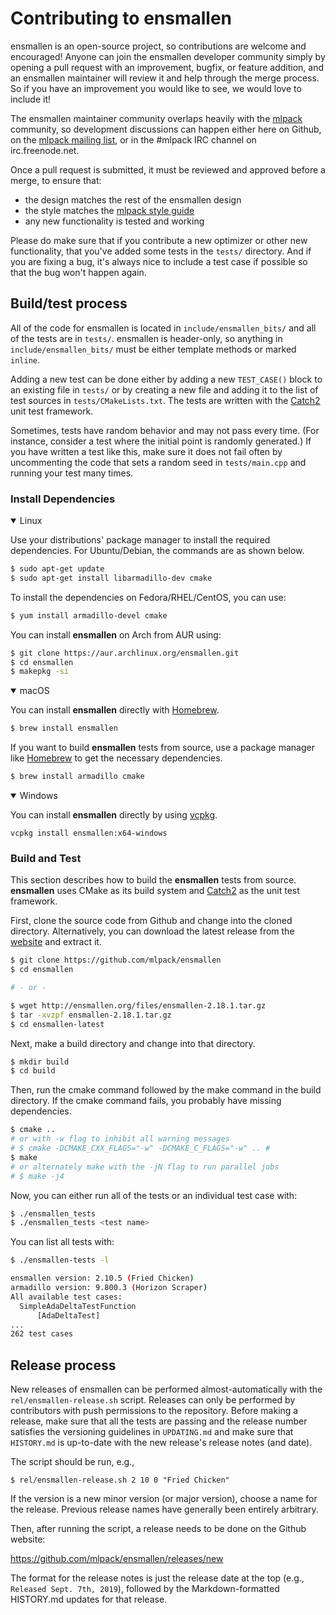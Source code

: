 # Contributing to ensmallen

ensmallen is an open-source project, so contributions are welcome and
encouraged!  Anyone can join the ensmallen developer community simply by opening
a pull request with an improvement, bugfix, or feature addition, and an
ensmallen maintainer will review it and help through the merge process.  So if
you have an improvement you would like to see, we would love to include it!

The ensmallen maintainer community overlaps heavily with the
[mlpack](https://github.com/mlpack/mlpack) community, so development discussions
can happen either here on Github, on the [mlpack mailing
list](http://lists.mlpack.org/mailman/listinfo/mlpack), or in the #mlpack
IRC channel on irc.freenode.net.

Once a pull request is submitted, it must be reviewed and approved before a
merge, to ensure that:

 * the design matches the rest of the ensmallen design
 * the style matches the [mlpack style guide](
    https://github.com/mlpack/mlpack/wiki/DesignGuidelines#StyleGuidelines)
 * any new functionality is tested and working

Please do make sure that if you contribute a new optimizer or other new
functionality, that you've added some tests in the `tests/` directory.  And if
you are fixing a bug, it's always nice to include a test case if possible so
that the bug won't happen again.

## Build/test process

All of the code for ensmallen is located in `include/ensmallen_bits/` and all of
the tests are in `tests/`.  ensmallen is header-only, so anything in
`include/ensmallen_bits/` must be either template methods or marked `inline`.

Adding a new test can be done either by adding a new `TEST_CASE()` block to an
existing file in `tests/` or by creating a new file and adding it to the list of
test sources in `tests/CMakeLists.txt`.  The tests are written with the
[Catch2](https://github.com/catchorg/Catch2) unit test framework.

Sometimes, tests have random behavior and may not pass every time.  (For
instance, consider a test where the initial point is randomly generated.)  If
you have written a test like this, make sure it does not fail often by
uncommenting the code that sets a random seed in `tests/main.cpp` and running
your test many times.

### Install Dependencies

<details open>
<summary>Linux</summary>

Use your distributions' package manager to install the required dependencies. For Ubuntu/Debian, the commands are as shown below.

```bash
$ sudo apt-get update
$ sudo apt-get install libarmadillo-dev cmake
```

To install the dependencies on Fedora/RHEL/CentOS, you can use:

```bash
$ yum install armadillo-devel cmake
```

You can install **ensmallen** on Arch from AUR using:

```bash
$ git clone https://aur.archlinux.org/ensmallen.git
$ cd ensmallen
$ makepkg -si
```

</details>

<details open>
<summary>macOS</summary>

You can install **ensmallen** directly with [Homebrew](https://brew.sh).

```bash
$ brew install ensmallen
```

If you want to build **ensmallen** tests from source, use a package manager like [Homebrew](https://brew.sh) to get the necessary dependencies.

```bash
$ brew install armadillo cmake
```
</details>

<details open>
<summary>Windows</summary>

You can install **ensmallen** directly by using [vcpkg](https://github.com/microsoft/vcpkg).

```
vcpkg install ensmallen:x64-windows
```
</details>

### Build and Test

This section describes how to build the **ensmallen** tests from source. **ensmallen** uses CMake as its build system and [Catch2](https://github.com/catchorg/Catch2) as the unit test framework.

First, clone the source code from Github and change into the cloned directory. Alternatively, you can download the latest release from the [website](http://ensmallen.org) and extract it.

```bash
$ git clone https://github.com/mlpack/ensmallen
$ cd ensmallen

# - or -

$ wget http://ensmallen.org/files/ensmallen-2.18.1.tar.gz
$ tar -xvzpf ensmallen-2.18.1.tar.gz
$ cd ensmallen-latest
```

Next, make a build directory and change into that directory.

```bash
$ mkdir build
$ cd build
```

Then, run the cmake command followed by the make command in the build directory. If the cmake command fails, you probably have missing dependencies.

```bash
$ cmake ..
# or with -w flag to inhibit all warning messages
# $ cmake -DCMAKE_CXX_FLAGS="-w" -DCMAKE_C_FLAGS="-w" .. #
$ make
# or alternately make with the -jN flag to run parallel jobs
# $ make -j4
```

Now, you can either run all of the tests or an individual test case with:

```bash
$ ./ensmallen_tests
$ ./ensmallen_tests <test name>
```

You can list all tests with:

```bash
$ ./ensmallen-tests -l

ensmallen version: 2.10.5 (Fried Chicken)
armadillo version: 9.800.3 (Horizon Scraper)
All available test cases:
  SimpleAdaDeltaTestFunction
      [AdaDeltaTest]
...
262 test cases
```


## Release process

New releases of ensmallen can be performed almost-automatically with the
`rel/ensmallen-release.sh` script.  Releases can only be performed by
contributors with push permissions to the repository.  Before making a release,
make sure that all the tests are passing and the release number satisfies the
versioning guidelines in `UPDATING.md` and make sure that `HISTORY.md` is
up-to-date with the new release's release notes (and date).

The script should be run, e.g.,

```
$ rel/ensmallen-release.sh 2 10 0 "Fried Chicken"
```

If the version is a new minor version (or major version), choose a name for the
release.  Previous release names have generally been entirely arbitrary.

Then, after running the script, a release needs to be done on the Github
website:

https://github.com/mlpack/ensmallen/releases/new

The format for the release notes is just the release date at the top (e.g.,
`Released Sept. 7th, 2019`), followed by the Markdown-formatted HISTORY.md
updates for that release.
